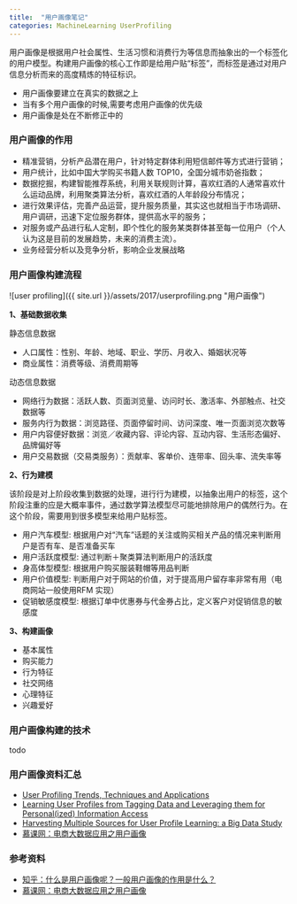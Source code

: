 ```yaml
---
title:  "用户画像笔记"
categories: MachineLearning UserProfiling
---
```


用户画像是根据用户社会属性、生活习惯和消费行为等信息而抽象出的一个标签化的用户模型。构建用户画像的核心工作即是给用户贴“标签”，而标签是通过对用户信息分析而来的高度精炼的特征标识。

* 用户画像要建立在真实的数据之上
* 当有多个用户画像的时候,需要考虑用户画像的优先级
* 用户画像是处在不断修正中的

### 用户画像的作用

- 精准营销，分析产品潜在用户，针对特定群体利用短信邮件等方式进行营销；
- 用户统计，比如中国大学购买书籍人数 TOP10，全国分城市奶爸指数；
- 数据挖掘，构建智能推荐系统，利用关联规则计算，喜欢红酒的人通常喜欢什么运动品牌，利用聚类算法分析，喜欢红酒的人年龄段分布情况；
- 进行效果评估，完善产品运营，提升服务质量，其实这也就相当于市场调研、用户调研，迅速下定位服务群体，提供高水平的服务；
- 对服务或产品进行私人定制，即个性化的服务某类群体甚至每一位用户（个人认为这是目前的发展趋势，未来的消费主流）。
- 业务经营分析以及竞争分析，影响企业发展战略

### 用户画像构建流程

![user profiling]({{ site.url }}/assets/2017/userprofiling.png "用户画像")

**1、基础数据收集**

静态信息数据

- 人口属性：性别、年龄、地域、职业、学历、月收入、婚姻状况等
- 商业属性：消费等级、消费周期等

动态信息数据

- 网络行为数据：活跃人数、页面浏览量、访问时长、激活率、外部触点、社交数据等
- 服务内行为数据：浏览路径、页面停留时间、访问深度、唯一页面浏览次数等
- 用户内容便好数据：浏览／收藏内容、评论内容、互动内容、生活形态偏好、品牌偏好等
- 用户交易数据（交易类服务）：贡献率、客单价、连带率、回头率、流失率等

**2、行为建模**

该阶段是对上阶段收集到数据的处理，进行行为建模，以抽象出用户的标签，这个阶段注重的应是大概率事件，通过数学算法模型尽可能地排除用户的偶然行为。在这个阶段，需要用到很多模型来给用户贴标签。

- 用户汽车模型: 根据用户对“汽车”话题的关注或购买相关产品的情况来判断用户是否有车、是否准备买车
- 用户活跃度模型: 通过判断＋聚类算法判断用户的活跃度
- 身高体型模型: 根据用户购买服装鞋帽等用品判断
- 用户价值模型: 判断用户对于网站的价值，对于提高用户留存率非常有用（电商网站一般使用RFM 实现）
- 促销敏感度模型: 根据订单中优惠券与代金券占比，定义客户对促销信息的敏感度

**3、构建画像**

- 基本属性
- 购买能力
- 行为特征
- 社交网络
- 心理特征
- 兴趣爱好

### 用户画像构建的技术

todo

### 用户画像资料汇总

* [User Profiling Trends, Techniques and Applications](https://arxiv.org/pdf/1503.07474.pdf)
* [Learning User Profiles from Tagging Data and Leveraging them for Personal(ized) Information Access](https://www2007.org/workshops/paper_29.pdf)
* [Harvesting Multiple Sources for User Profile Learning: a Big Data Study](http://lms.comp.nus.edu.sg/sites/default/files/publication-attachments/alex.pdf)
* [慕课网：电商大数据应用之用户画像](http://www.imooc.com/learn/460)



### 参考资料

* [知乎：什么是用户画像呢？一般用户画像的作用是什么？](https://www.zhihu.com/question/19853605)
* [慕课网：电商大数据应用之用户画像](http://www.imooc.com/learn/460)
